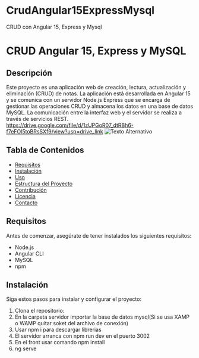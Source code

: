 # CrudAngular15ExpressMysql
CRUD con Angular 15, Express y Mysql
# CRUD Angular 15, Express y MySQL

## Descripción

Este proyecto es una aplicación web de creación, lectura, actualización y eliminación (CRUD) de notas. La aplicación está desarrollada en Angular 15 y se comunica con un servidor Node.js Express que se encarga de gestionar las operaciones CRUD y almacena los datos en una base de datos MySQL. La comunicación entre la interfaz web y el servidor se realiza a través de servicios REST. https://drive.google.com/file/d/1zUPGoR07_dtRBh6-f7eFOl5toBRsSXf9/view?usp=drive_link
![Texto Alternativo]([https://drive.google.com/file/d/1zUPGoR07_dtRBh6-f7eFOl5toBRsSXf9](https://i.blogs.es/3fea5f/1366_2000-17-/1366_2000.webp))


## Tabla de Contenidos

- [Requisitos](#requisitos)
- [Instalación](#instalación)
- [Uso](#uso)
- [Estructura del Proyecto](#estructura-del-proyecto)
- [Contribución](#contribución)
- [Licencia](#licencia)
- [Contacto](#contacto)

## Requisitos

Antes de comenzar, asegúrate de tener instalados los siguientes requisitos:

- Node.js
- Angular CLI
- MySQL
- npm

## Instalación

Siga estos pasos para instalar y configurar el proyecto:

1. Clona el repositorio:
2. En la carpeta servidor importar la base de datos mysql(Si se usa XAMP o WAMP quitar soket del archivo de conexión)
3. Usar npm i para descargar librerias
4. El servidor arranca con npm run dev en el puerto 3002
5. En el front usar comando npm install
6. ng serve 
  


